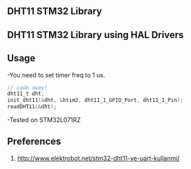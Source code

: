 ## DHT11 STM32 Library
 DHT11 STM32 Library using HAL Drivers
---
## Usage
-You need to set timer freq to 1 us. 

```c
// code away!
dht11_t dht;
init_dht11(&dht, &htim2, dht11_1_GPIO_Port, dht11_1_Pin);
readDHT11(&dht);
```
-Tested on STM32L071RZ

## Preferences
1. http://www.elektrobot.net/stm32-dht11-ve-uart-kullanmi/